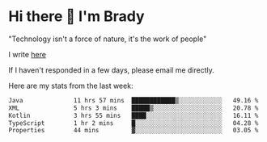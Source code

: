 # Hi there 👋 I'm Brady

"Technology isn't a force of nature, it's the work of people"

I write [here](https://github.com/hawk0120/blog)

If I haven't responded in a few days, please email me directly. 

Here are my stats from the last week:
<!--START_SECTION:waka-->

```txt
Java              11 hrs 57 mins  ████████████▒░░░░░░░░░░░░   49.16 %
XML               5 hrs 3 mins    █████▒░░░░░░░░░░░░░░░░░░░   20.78 %
Kotlin            3 hrs 55 mins   ████░░░░░░░░░░░░░░░░░░░░░   16.11 %
TypeScript        1 hr 2 mins     █░░░░░░░░░░░░░░░░░░░░░░░░   04.28 %
Properties        44 mins         ▓░░░░░░░░░░░░░░░░░░░░░░░░   03.05 %
```

<!--END_SECTION:waka-->


